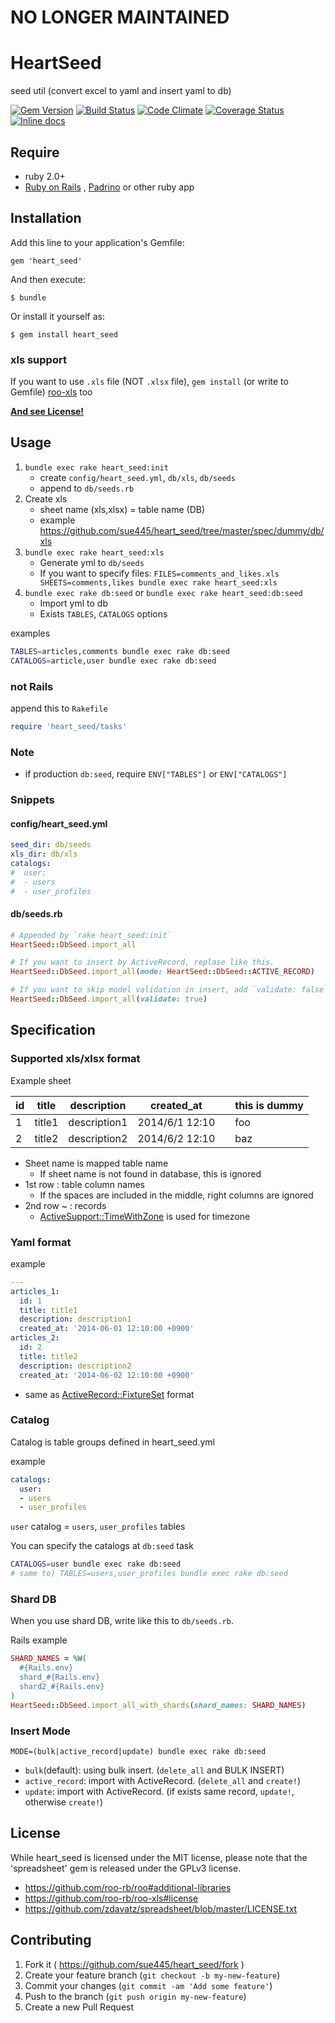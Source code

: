 # NO LONGER MAINTAINED
# HeartSeed

seed util (convert excel to yaml and insert yaml to db)

[![Gem Version](https://badge.fury.io/rb/heart_seed.svg)](http://badge.fury.io/rb/heart_seed)
[![Build Status](https://github.com/sue445/heart_seed/workflows/test/badge.svg?branch=master)](https://github.com/sue445/heart_seed/actions?query=workflow%3Atest)
[![Code Climate](https://codeclimate.com/github/sue445/heart_seed.png)](https://codeclimate.com/github/sue445/heart_seed)
[![Coverage Status](https://img.shields.io/coveralls/sue445/heart_seed.svg)](https://coveralls.io/r/sue445/heart_seed?branch=master)
[![Inline docs](http://inch-ci.org/github/sue445/heart_seed.svg?branch=master)](http://inch-ci.org/github/sue445/heart_seed)

## Require
* ruby 2.0+
* [Ruby on Rails](http://rubyonrails.org/) , [Padrino](http://www.padrinorb.com/) or other ruby app

## Installation

Add this line to your application's Gemfile:

    gem 'heart_seed'

And then execute:

    $ bundle

Or install it yourself as:

    $ gem install heart_seed

### xls support
If you want to use `.xls` file (NOT `.xlsx` file), `gem install` (or write to Gemfile) [roo-xls](https://github.com/roo-rb/roo-xls) too

**[And see License!](#license)**

## Usage

1. `bundle exec rake heart_seed:init`
    * create `config/heart_seed.yml`, `db/xls`, `db/seeds`
    * append to `db/seeds.rb`
2. Create xls
    * sheet name (xls,xlsx) = table name (DB)
    * example https://github.com/sue445/heart_seed/tree/master/spec/dummy/db/xls
3. `bundle exec rake heart_seed:xls`
    * Generate yml to `db/seeds`
    * If you want to specify files: `FILES=comments_and_likes.xls SHEETS=comments,likes bundle exec rake heart_seed:xls`
4. `bundle exec rake db:seed` or `bundle exec rake heart_seed:db:seed`
    * Import yml to db
    * Exists `TABLES`, `CATALOGS` options

examples

```sh
TABLES=articles,comments bundle exec rake db:seed
CATALOGS=article,user bundle exec rake db:seed
```

### not Rails

append this to `Rakefile`

```ruby
require 'heart_seed/tasks'
```

### Note
* if production `db:seed`, require `ENV["TABLES"]` or `ENV["CATALOGS"]`

### Snippets
#### config/heart_seed.yml
```yml
seed_dir: db/seeds
xls_dir: db/xls
catalogs:
#  user:
#  - users
#  - user_profiles
```

#### db/seeds.rb
```ruby
# Appended by `rake heart_seed:init`
HeartSeed::DbSeed.import_all

# If you want to insert by ActiveRecord, replase like this.
HeartSeed::DbSeed.import_all(mode: HeartSeed::DbSeed::ACTIVE_RECORD)

# If you want to skip model validation in insert, add `validate: false` (default is true)
HeartSeed::DbSeed.import_all(validate: true)
```

## Specification
### Supported xls/xlsx format

Example sheet

id  | title	 | description  | created_at     |     | this is dummy
--- | ------ | ------------ | -------------- | --- | --------------
1   | title1 | description1 | 2014/6/1 12:10 |     | foo
2   | title2 | description2 | 2014/6/2 12:10 | 	   | baz

* Sheet name is mapped table name
  * If sheet name is not found in database, this is ignored
* 1st row : table column names
  * If the spaces are included in the middle, right columns are ignored
* 2nd row ~ : records
  * [ActiveSupport::TimeWithZone](http://api.rubyonrails.org/classes/ActiveSupport/TimeWithZone.html) is used for timezone

### Yaml format

example

```yaml
---
articles_1:
  id: 1
  title: title1
  description: description1
  created_at: '2014-06-01 12:10:00 +0900'
articles_2:
  id: 2
  title: title2
  description: description2
  created_at: '2014-06-02 12:10:00 +0900'
```

* same as [ActiveRecord::FixtureSet](http://api.rubyonrails.org/classes/ActiveRecord/FixtureSet.html) format

### Catalog
Catalog is table groups defined in heart_seed.yml

example

```yml
catalogs:
  user:
  - users
  - user_profiles
```

`user` catalog = `users`, `user_profiles` tables


You can specify the catalogs at `db:seed` task

```sh
CATALOGS=user bundle exec rake db:seed
# same to) TABLES=users,user_profiles bundle exec rake db:seed
```

### Shard DB
When you use shard DB, write like this to `db/seeds.rb`.

Rails example

```ruby
SHARD_NAMES = %W(
  #{Rails.env}
  shard_#{Rails.env}
  shard2_#{Rails.env}
)
HeartSeed::DbSeed.import_all_with_shards(shard_names: SHARD_NAMES)
```

### Insert Mode
```
MODE=(bulk|active_record|update) bundle exec rake db:seed
```

* `bulk`(default): using bulk insert. (`delete_all` and BULK INSERT)
* `active_record`: import with ActiveRecord. (`delete_all` and `create!`)
* `update`: import with ActiveRecord. (if exists same record, `update!`, otherwise `create!`)

## License
While heart_seed is licensed under the MIT license, please note that the 'spreadsheet' gem is released under the GPLv3 license.

* https://github.com/roo-rb/roo#additional-libraries
* https://github.com/roo-rb/roo-xls#license
* https://github.com/zdavatz/spreadsheet/blob/master/LICENSE.txt

## Contributing

1. Fork it ( https://github.com/sue445/heart_seed/fork )
2. Create your feature branch (`git checkout -b my-new-feature`)
3. Commit your changes (`git commit -am 'Add some feature'`)
4. Push to the branch (`git push origin my-new-feature`)
5. Create a new Pull Request
